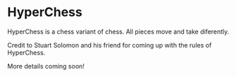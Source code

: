 # HyperChess

HyperChess is a chess variant of chess. All pieces move and take diferently.

Credit to Stuart Solomon and his friend for coming up with the rules of HyperChess.

More details coming soon!

